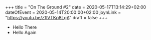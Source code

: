 +++
title = "On The Ground #2"
date = 2020-05-17T13:14:29+02:00
dateOfEvent = 2020-05-14T20:00:00+02:00
joynLink = "https://youtu.be/z1lVTKp8LgA"
draft = false
+++
- Hello There
- Hello Again
